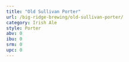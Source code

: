 ```yaml
---
title: "Old Sullivan Porter"
url: /big-ridge-brewing/old-sullivan-porter/
category: Irish Ale
style: Porter
abv: 0
ibu: 0
srm: 0
upc: 0
---
```



